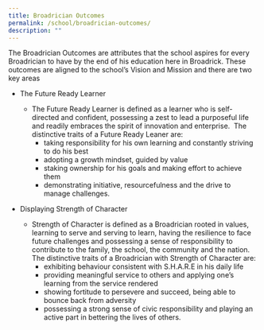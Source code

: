 ```yaml
---
title: Broadrician Outcomes
permalink: /school/broadrician-outcomes/
description: ""
---
```

The Broadrician Outcomes are attributes that the school aspires for every Broadrician to have by the end of his education here in Broadrick. These outcomes are aligned to the school’s Vision and Mission and there are two key areas 

* The Future Ready Learner
	* The Future Ready Learner is defined as a learner who is self-directed and confident, possessing a zest to lead a purposeful life and readily embraces the spirit of innovation and enterprise.  The distinctive traits of a Future Ready Leaner are:
		* taking responsibility for his own learning and constantly striving to do his best
		* adopting a growth mindset, guided by value
		* staking ownership for his goals and making effort to achieve them
		* demonstrating initiative, resourcefulness and the drive to manage challenges.

* Displaying Strength of Character
	* Strength of Character is defined as a Broadrician rooted in values, learning to serve and serving to learn, having the resilience to face future challenges and possessing a sense of responsibility to contribute to the family, the school, the community and the nation.  The distinctive traits of a Broadrician with Strength of Character are:
		* exhibiting behaviour consistent with S.H.A.R.E in his daily life
		* providing meaningful service to others and applying one’s learning from the service rendered
		* showing fortitude to persevere and succeed, being able to bounce back from adversity
		* possessing a strong sense of civic responsibility and playing an active part in bettering the lives of others.